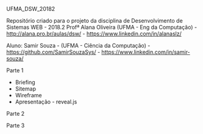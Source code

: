 UFMA_DSW_20182

Repositório criado para o projeto da disciplina de Desenvolvimento de Sistemas WEB - 2018.2
Profª Alana Oliveira (UFMA - Eng da Computação) - http://alana.pro.br/aulas/dsw/ - https://www.linkedin.com/in/alanaslz/

Aluno: Samir Souza - (UFMA - Ciência da Computação) - https://github.com/SamirSouzaSys/ - https://www.linkedin.com/in/samir-souza/

Parte 1

- Briefing
- Sitemap
- Wireframe
- Apresentação - reveal.js

Parte 2

Parte 3
